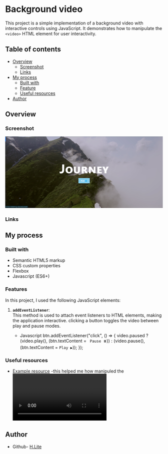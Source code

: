 # Background video
This project is a simple implementation of a background video with interactive controls using JavaScript. It demonstrates how to manipulate the `<video>` HTML element for user interactivity.

## Table of contents

- [Overview](#overview)
  - [Screenshot](#screenshot)
  - [Links](#links)
- [My process](#my-process)
  - [Built with](#built-with)
  - [Feature](#Feature)
  - [Useful resources](#useful-resources)
- [Author](#author)


## Overview

### Screenshot

![](01.bg-video/assets/public/Screenshot%20_bgVideo.png)

### Links

## My process


### Built with

- Semantic HTML5 markup
- CSS custom properties
- Flexbox
- Javascript (ES6+)


### Features
In this project, I used the following JavaScript elements:
1. **`addEventListener`**:  
   This method is used to attach event listeners to HTML elements, making the application interactive. clicking a button toggles the video between play and pause modes.

    - Javascript 
   btn.addEventListener("click", () => {
  video.paused
    ? (video.play(), (btn.textContent = ` Pause ⏸️`))
    : (video.pause(), (btn.textContent = `Play ▶️`));
});

### Useful resources
- [Example resource](https://developer.mozilla.org/fr/docs/Web/HTML/Element/video) -this helped me how manipuled the <video>  HTML element  on Javascript
## Author
- Github- [H.Lite](https://github.com/Henock-Lite)
